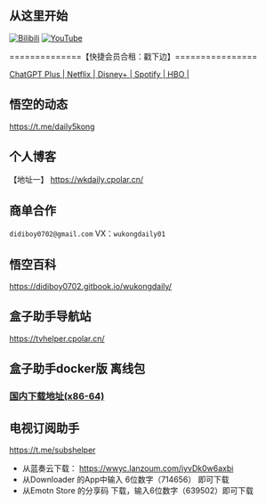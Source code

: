 ## 从这里开始
 [![Bilibili](https://img.shields.io/badge/Bilibili-123456?logo=bilibili&logoColor=fff&labelColor=fb7299)](https://www.bilibili.com/video/BV1J4J3zAEDz) [![YouTube](https://img.shields.io/badge/YouTube-123456?logo=youtube&labelColor=ff0000)](https://youtu.be/WhtPERoU7PY)


==============【快捷会员合租：戳下边】================

[ChatGPT Plus | Netflix | Disney+ | Spotify | HBO |](https://naifei.pro/m/?rid=1p5c6/)

## 悟空的动态
https://t.me/daily5kong

## 个人博客
【地址一】 https://wkdaily.cpolar.cn/ <br>

## 商单合作
`didiboy0702@gmail.com` VX：`wukongdaily01`

## 悟空百科
https://didiboy0702.gitbook.io/wukongdaily/
## 盒子助手导航站
https://tvhelper.cpolar.cn/<br>


## 盒子助手docker版 离线包
### [国内下载地址(x86-64)](https://slink.ltd/https://github.com/wukongdaily/DockerTarBuilder/releases/download/DockerTarBuilder-AMD64/wukongdaily_box-amd64.tar.gz)

## 电视订阅助手
https://t.me/subshelper

- 从蓝奏云下载： https://wwyc.lanzoum.com/iyvDk0w6axbi
- 从Downloader 的App中输入 6位数字（714656） 即可下载
- 从Emotn Store 的分享码 下载，输入6位数字（639502）即可下载
